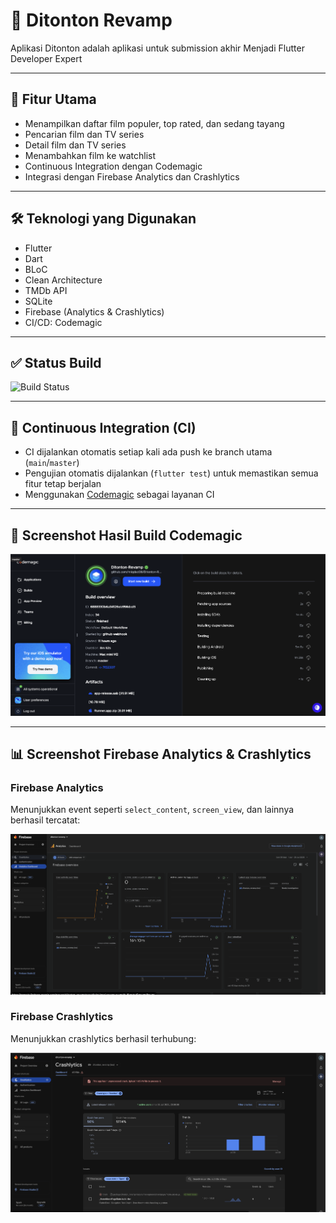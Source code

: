 # 📱 Ditonton Revamp

Aplikasi Ditonton adalah aplikasi untuk submission akhir Menjadi Flutter Developer Expert

---

## 🚀 Fitur Utama

- Menampilkan daftar film populer, top rated, dan sedang tayang
- Pencarian film dan TV series
- Detail film dan TV series
- Menambahkan film ke watchlist
- Continuous Integration dengan Codemagic
- Integrasi dengan Firebase Analytics dan Crashlytics

---

## 🛠️ Teknologi yang Digunakan

- Flutter
- Dart
- BLoC
- Clean Architecture
- TMDb API
- SQLite
- Firebase (Analytics & Crashlytics)
- CI/CD: Codemagic

---

## ✅ Status Build

![Build Status](https://api.codemagic.io/apps/687a3bd740962c890d129736/687a3bd740962c890d129735/status_badge.svg)

---

## 🔁 Continuous Integration (CI)

- CI dijalankan otomatis setiap kali ada push ke branch utama (`main`/`master`)
- Pengujian otomatis dijalankan (`flutter test`) untuk memastikan semua fitur tetap berjalan
- Menggunakan [Codemagic](https://codemagic.io/) sebagai layanan CI

---

## 📸 Screenshot Hasil Build Codemagic

![Screenshot Codemagic Build](assets/screenshots/codemagic_build_success.png)

---

## 📊 Screenshot Firebase Analytics & Crashlytics

### Firebase Analytics

Menunjukkan event seperti `select_content`, `screen_view`, dan lainnya berhasil tercatat:

![Firebase Analytics](assets/screenshots/firebase_analytics.png)

### Firebase Crashlytics

Menunjukkan crashlytics berhasil terhubung:

![Firebase Crashlytics](assets/screenshots/firebase_crashlytics.png)

